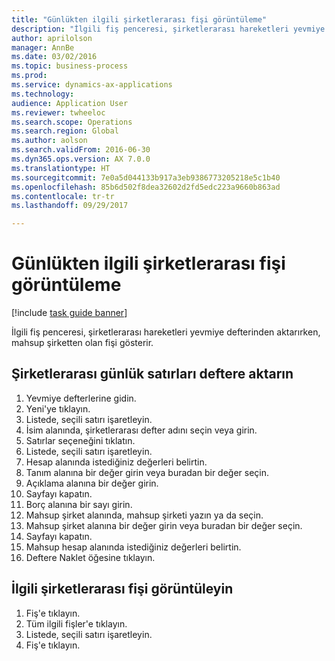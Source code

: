 ```yaml
--- 
title: "Günlükten ilgili şirketlerarası fişi görüntüleme"
description: "İlgili fiş penceresi, şirketlerarası hareketleri yevmiye defterinden aktarırken, mahsup şirketten olan fişi gösterir."
author: aprilolson
manager: AnnBe
ms.date: 03/02/2016
ms.topic: business-process
ms.prod: 
ms.service: dynamics-ax-applications
ms.technology: 
audience: Application User
ms.reviewer: twheeloc
ms.search.scope: Operations
ms.search.region: Global
ms.author: aolson
ms.search.validFrom: 2016-06-30
ms.dyn365.ops.version: AX 7.0.0
ms.translationtype: HT
ms.sourcegitcommit: 7e0a5d044133b917a3eb9386773205218e5c1b40
ms.openlocfilehash: 85b6d502f8dea32602d2fd5edc223a9660b863ad
ms.contentlocale: tr-tr
ms.lasthandoff: 09/29/2017

---
```

# <a name="view-a-related-intercompany-voucher-from-a-journal"></a>Günlükten ilgili şirketlerarası fişi görüntüleme

[!include [task guide banner](../../includes/task-guide-banner.md)]

İlgili fiş penceresi, şirketlerarası hareketleri yevmiye defterinden aktarırken, mahsup şirketten olan fişi gösterir.


## <a name="post-an-intercompany-journal"></a>Şirketlerarası günlük satırları deftere aktarın
1. Yevmiye defterlerine gidin.
2. Yeni'ye tıklayın.
3. Listede, seçili satırı işaretleyin.
4. İsim alanında, şirketlerarası defter adını seçin veya girin.
5. Satırlar seçeneğini tıklatın.
6. Listede, seçili satırı işaretleyin.
7. Hesap alanında istediğiniz değerleri belirtin.
8. Tanım alanına bir değer girin veya buradan bir değer seçin.
9. Açıklama alanına bir değer girin.
10. Sayfayı kapatın.
11. Borç alanına bir sayı girin.
12. Mahsup şirket alanında, mahsup şirketi yazın ya da seçin.
13. Mahsup şirket alanına bir değer girin veya buradan bir değer seçin.
14. Sayfayı kapatın.
15. Mahsup hesap alanında istediğiniz değerleri belirtin.
16. Deftere Naklet öğesine tıklayın.

## <a name="view-related-intercompany-voucher"></a>İlgili şirketlerarası fişi görüntüleyin
1. Fiş'e tıklayın.
2. Tüm ilgili fişler'e tıklayın.
3. Listede, seçili satırı işaretleyin.
4. Fiş'e tıklayın.


